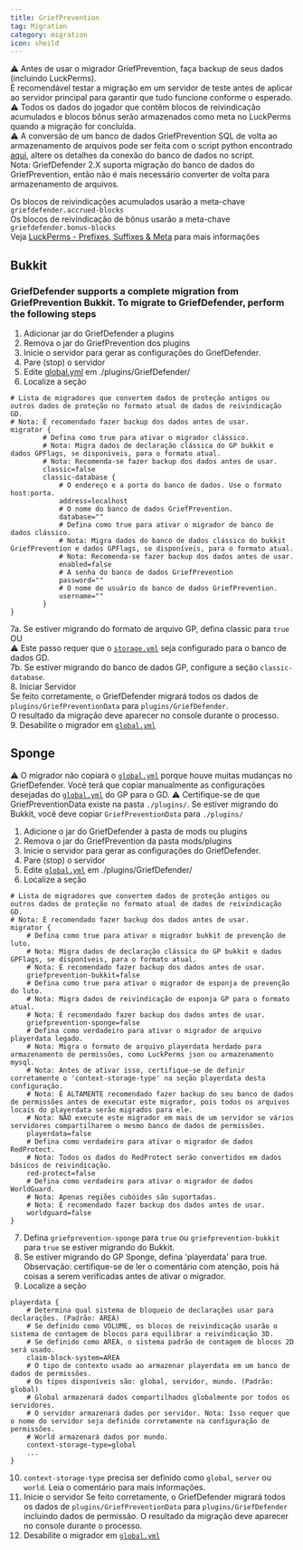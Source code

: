 ```yaml
---
title: GriefPrevention
tag: Migration
category: migration
icon: sheild
---
```


:warning: Antes de usar o migrador GriefPrevention, faça backup de seus dados (incluindo LuckPerms).  
É recomendável testar a migração em um servidor de teste antes de aplicar ao servidor principal para garantir que tudo funcione conforme o esperado.  
:warning: Todos os dados do jogador que contêm blocos de reivindicação acumulados e blocos bônus serão armazenados como meta no LuckPerms quando a migração for concluída.  
:warning: A conversão de um banco de dados GriefPrevention SQL de volta ao armazenamento de arquivos pode ser feita com o script python encontrado [aqui](https://gist.github.com/ar00n/f1ac69dd52554e56f012c8d631bed5d7), altere os detalhes da conexão do banco de dados no script.  
Nota: GriefDefender 2.X suporta migração do banco de dados do GriefPrevention, então não é mais necessário converter de volta para armazenamento de arquivos.  

Os blocos de reivindicações acumulados usarão a meta-chave `griefdefender.accrued-blocks`  
Os blocos de reivindicação de bônus usarão a meta-chave `griefdefender.bonus-blocks`  
Veja [LuckPerms - Prefixes, Suffixes & Meta](https://luckperms.net/wiki/Prefixes,-Suffixes-&-Meta) para mais informações  

## Bukkit
### GriefDefender supports a complete migration from GriefPrevention Bukkit. To migrate to GriefDefender, perform the following steps 

1. Adicionar jar do GriefDefender a plugins
2. Remova o jar do GriefPrevention dos plugins
3. Inicie o servidor para gerar as configurações do GriefDefender.
4. Pare (stop) o servidor
5. Edite [global.yml](/br/wiki/advanced/Global-Config.html) em ./plugins/GriefDefender/
6. Localize a seção
```
# Lista de migradores que convertem dados de proteção antigos ou outros dados de proteção no formato atual de dados de reivindicação GD.
# Nota: É recomendado fazer backup dos dados antes de usar.
migrator {
        # Defina como true para ativar o migrador clássico.
        # Nota: Migra dados de declaração clássica do GP bukkit e dados GPFlags, se disponíveis, para o formato atual.
        # Nota: Recomenda-se fazer backup dos dados antes de usar.
        classic=false
        classic-database {
            # O endereço e a porta do banco de dados. Use o formato host:porta.
            address=localhost
            # O nome do banco de dados GriefPrevention.
            database=""
            # Defina como true para ativar o migrador de banco de dados clássico.
            # Nota: Migra dados do banco de dados clássico do bukkit GriefPrevention e dados GPFlags, se disponíveis, para o formato atual.
            # Nota: Recomenda-se fazer backup dos dados antes de usar.
            enabled=false
            # A senha do banco de dados GriefPrevention
            password=""
            # O nome de usuário do banco de dados GriefPrevention.
            username=""
        }
}
```
7a. Se estiver migrando do formato de arquivo GP, defina classic para `true`  
OU  
:warning: Este passo requer que o [`storage.yml`](/br/wiki/basic/Storage.html) seja configurado para o banco de dados GD.  
7b. Se estiver migrando do banco de dados GP, configure a seção `classic-database`.  
8. Iniciar Servidor  
Se feito corretamente, o GriefDefender migrará todos os dados de `plugins/GriefPreventionData` para `plugins/GriefDefender`.  
O resultado da migração deve aparecer no console durante o processo.  
9. Desabilite o migrador em  [`global.yml`](/br/wiki/advanced/Global-Config.html)  

## Sponge

:warning: O migrador não copiará o  [`global.yml`](/br/wiki/advanced/Global-Config.html) porque houve muitas mudanças no GriefDefender. Você terá que copiar manualmente as configurações desejadas do  [`global.yml`](/br/wiki/advanced/Global-Config.html) do GP para o GD.
:warning: Certifique-se de que GriefPreventionData existe na pasta `./plugins/`. Se estiver migrando do Bukkit, você deve copiar `GriefPreventionData` para `./plugins/`

1. Adicione o jar do GriefDefender à pasta de mods ou plugins
2. Remova o jar do GriefPrevention da pasta mods/plugins
3. Inicie o servidor para gerar as configurações do GriefDefender.
4. Pare (stop) o servidor
5. Edite  [`global.yml`](/br/wiki/advanced/Global-Config.html) em ./plugins/GriefDefender/
6. Localize a seção
```
# Lista de migradores que convertem dados de proteção antigos ou outros dados de proteção no formato atual de dados de reivindicação GD.
# Nota: É recomendado fazer backup dos dados antes de usar.
migrator {
    # Defina como true para ativar o migrador bukkit de prevenção de luto.
    # Nota: Migra dados de declaração clássica do GP bukkit e dados GPFlags, se disponíveis, para o formato atual.
    # Nota: É recomendado fazer backup dos dados antes de usar.
    griefprevention-bukkit=false
    # Defina como true para ativar o migrador de esponja de prevenção do luto.
    # Nota: Migra dados de reivindicação de esponja GP para o formato atual.
    # Nota: É recomendado fazer backup dos dados antes de usar.
    griefprevention-sponge=false
    # Defina como verdadeiro para ativar o migrador de arquivo playerdata legado.
    # Nota: Migra o formato de arquivo playerdata herdado para armazenamento de permissões, como LuckPerms json ou armazenamento mysql.
    # Nota: Antes de ativar isso, certifique-se de definir corretamente o 'context-storage-type' na seção playerdata desta configuração.
    # Nota: É ALTAMENTE recomendado fazer backup do seu banco de dados de permissões antes de executar este migrador, pois todos os arquivos locais do playerdata serão migrados para ele.
    # Nota: NÃO execute este migrador em mais de um servidor se vários servidores compartilharem o mesmo banco de dados de permissões.
    playerdata=false
    # Defina como verdadeiro para ativar o migrador de dados RedProtect.
    # Nota: Todos os dados do RedProtect serão convertidos em dados básicos de reivindicação.
    red-protect=false
    # Defina como verdadeiro para ativar o migrador de dados WorldGuard.
    # Nota: Apenas regiões cubóides são suportadas.
    # Nota: É recomendado fazer backup dos dados antes de usar.
    worldguard=false
}
```
7. Defina `griefprevention-sponge` para `true` ou `griefprevention-bukkit` para `true` se estiver migrando do Bukkit.
8. Se estiver migrando do GP Sponge, defina 'playerdata' para true.
Observação: certifique-se de ler o comentário com atenção, pois há coisas a serem verificadas antes de ativar o migrador.
9. Localize a seção
```
playerdata {
    # Determina qual sistema de bloqueio de declarações usar para declarações. (Padrão: AREA)
    # Se definido como VOLUME, os blocos de reivindicação usarão o sistema de contagem de blocos para equilibrar a reivindicação 3D.
    # Se definido como AREA, o sistema padrão de contagem de blocos 2D será usado.
    claim-block-system=AREA
    # O tipo de contexto usado ao armazenar playerdata em um banco de dados de permissões.
    # Os tipos disponíveis são: global, servidor, mundo. (Padrão: global)
    # Global armazenará dados compartilhados globalmente por todos os servidores.
    # O servidor armazenará dados por servidor. Nota: Isso requer que o nome do servidor seja definido corretamente na configuração de permissões.
    # World armazenará dados por mundo.
    context-storage-type=global
    ...
}
```
10. `context-storage-type` precisa ser definido como `global`, `server` ou `world`. Leia o comentário para mais informações.
11. Inicie o servidor
Se feito corretamente, o GriefDefender migrará todos os dados de `plugins/GriefPreventionData` para `plugins/GriefDefender` incluindo dados de permissão.
O resultado da migração deve aparecer no console durante o processo.
12. Desabilite o migrador em  [`global.yml`](/br/wiki/advanced/Global-Config.html)